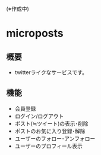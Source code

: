 (※作成中)

# microposts
## 概要
- twitterライクなサービスです。

## 機能
- 会員登録
- ログイン/ログアウト
- ポスト(≒ツイート)の表示･削除
- ポストのお気に入り登録･解除
- ユーザーのフォロー･アンフォロー
- ユーザーのプロフィール表示
